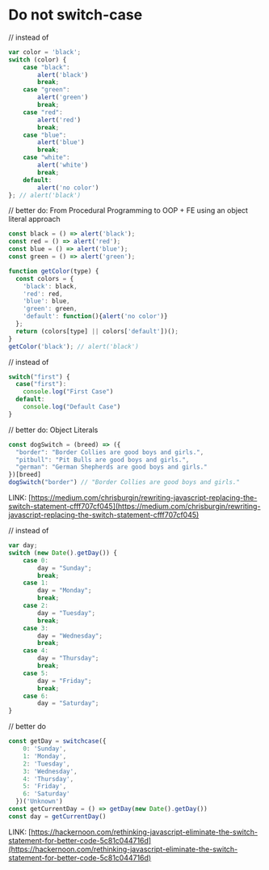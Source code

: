 # Do not switch-case

// instead of

```javascript
var color = 'black';
switch (color) {
    case "black":
        alert('black')
        break;
    case "green":
        alert('green')
        break;
    case "red":
        alert('red')
        break;
    case "blue":
        alert('blue')
        break;
    case "white":
        alert('white')
        break;
    default:
        alert('no color')
}; // alert('black')
```

// better do: From Procedural Programming to OOP + FE using an object literal approach

```javascript
const black = () => alert('black');
const red = () => alert('red');
const blue = () => alert('blue');
const green = () => alert('green');

function getColor(type) {
  const colors = {
    'black': black,
    'red': red,
    'blue': blue,
    'green': green,
    'default': function(){alert('no color')}
  };
  return (colors[type] || colors['default'])();
}
getColor('black'); // alert('black')
```

// instead of

```javascript
switch("first") {
  case("first"):
    console.log("First Case")
  default:
    console.log("Default Case")
}
```

// better do: Object Literals

```javascript
const dogSwitch = (breed) => ({
  "border": "Border Collies are good boys and girls.",
  "pitbull": "Pit Bulls are good boys and girls.",
  "german": "German Shepherds are good boys and girls."
})[breed]
dogSwitch("border") // "Border Collies are good boys and girls."
```

LINK: [https://medium.com/chrisburgin/rewriting-javascript-replacing-the-switch-statement-cfff707cf045](https://medium.com/chrisburgin/rewriting-javascript-replacing-the-switch-statement-cfff707cf045)

// instead of

```javascript
var day;
switch (new Date().getDay()) {
    case 0:
        day = "Sunday";
        break;
    case 1:
        day = "Monday";
        break;
    case 2:
        day = "Tuesday";
        break;
    case 3:
        day = "Wednesday";
        break;
    case 4:
        day = "Thursday";
        break;
    case 5:
        day = "Friday";
        break;
    case 6:
        day = "Saturday";
}
```

// better do

```javascript
const getDay = switchcase({
    0: 'Sunday',
    1: 'Monday',
    2: 'Tuesday',
    3: 'Wednesday',
    4: 'Thursday',
    5: 'Friday',
    6: 'Saturday'
  })('Unknown')
const getCurrentDay = () => getDay(new Date().getDay())
const day = getCurrentDay()
```

LINK: [https://hackernoon.com/rethinking-javascript-eliminate-the-switch-statement-for-better-code-5c81c044716d](https://hackernoon.com/rethinking-javascript-eliminate-the-switch-statement-for-better-code-5c81c044716d)

